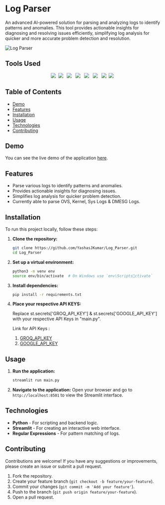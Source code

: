 
# Log Parser

An advanced AI-powered solution for parsing and analyzing logs to identify patterns and anomalies. This tool provides actionable insights for diagnosing and resolving issues efficiently, simplifying log analysis for quicker and more accurate problem detection and resolution.

![Log Parser](https://miro.medium.com/v2/resize:fit:1400/1*iGdFJTHMIG79N2HChWaooQ.gif)

## Tools Used
<div align="center">
  <img src="https://img.shields.io/badge/python-3670A0?style=for-the-badge&logo=python&logoColor=ffdd54">&nbsp;
  <img src="https://img.shields.io/badge/Llama 3-0467DF?style=for-the-badge&logo=meta&logoColor=white"> &nbsp;
  <img src="https://custom-icon-badges.demolab.com/badge/embedding 001-FFFFFF?style=for-the-badge&logo=google"> &nbsp;
  <img src="https://custom-icon-badges.demolab.com/badge/Langchain-FBEEE9?style=for-the-badge&logo=ln"> &nbsp;
  <img src="https://custom-icon-badges.demolab.com/badge/FAISS DB-999999?style=for-the-badge&logo=faiss"> &nbsp;
  <img src="https://custom-icon-badges.demolab.com/badge/GROQ Cloud-FFFFFF?style=for-the-badge&logo=groq"> &nbsp;
  <img src="https://img.shields.io/badge/Streamlit-FF4B4B?style=for-the-badge&logo=streamlit&logoColor=white">&nbsp;
  <img src="https://img.shields.io/badge/GitHub-100000?style=for-the-badge&logo=github&logoColor=white"> &nbsp;
</div>


## Table of Contents
- [Demo](#demo)
- [Features](#features)
- [Installation](#installation)
- [Usage](#usage)
- [Technologies](#technologies)
- [Contributing](#contributing)

## Demo
You can see the live demo of the application [here](https://log-parsing-tool.streamlit.app).

## Features
- Parse various logs to identify patterns and anomalies.
- Provides actionable insights for diagnosing issues.
- Simplifies log analysis for quicker problem detection.
- Currently able to parse OVS, Kernel, Sys Logs & DMESG Logs.

## Installation
To run this project locally, follow these steps:

1. **Clone the repository:**
    ```bash
    git clone https://github.com/YashasJKumar/Log_Parser.git
    cd Log_Parser
    ```

2. **Set up a virtual environment:**
    ```bash
    python3 -m venv env
    source env/bin/activate  # On Windows use `env\Scriptsctivate`
    ```

3. **Install dependencies:**
    ```bash
    pip install -r requirements.txt
    ```

4. **Place your respective API KEYS:**

   Replace st.secrets['GROQ_API_KEY'] & st.secrets['GOOGLE_API_KEY'] with your respective API Keys in "main.py".
   
   Link for API Keys :
   1. [GROQ_API_KEY](https://console.groq.com/keys)
   2. [GOOGLE_API_KEY](https://aistudio.google.com/app/apikey)


## Usage
1. **Run the application:**
    ```bash
    streamlit run main.py
    ```

2. **Navigate to the application:**
    Open your browser and go to `http://localhost:8501` to view the Streamlit interface.

## Technologies
- **Python** - For scripting and backend logic.
- **Streamlit** - For creating an interactive web interface.
- **Regular Expressions** - For pattern matching of logs.

## Contributing
Contributions are welcome! If you have any suggestions or improvements, please create an issue or submit a pull request.

1. Fork the repository.
2. Create your feature branch (`git checkout -b feature/your-feature`).
3. Commit your changes (`git commit -m 'Add your feature'`).
4. Push to the branch (`git push origin feature/your-feature`).
5. Open a pull request.

